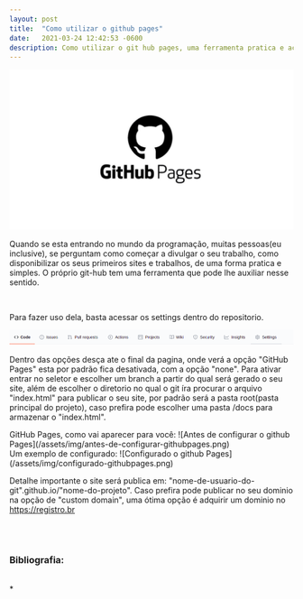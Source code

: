 ```yaml
---
layout: post
title:  "Como utilizar o github pages"
date:   2021-03-24 12:42:53 -0600
description: Como utilizar o git hub pages, uma ferramenta pratica e acessível
---
```

![Git-hub pages](/assets/img/github-pages.jpeg)

<p>
Quando se esta entrando no mundo da programação, muitas pessoas(eu inclusive), se perguntam como começar a divulgar o seu trabalho, como disponibilizar os seus primeiros sites e trabalhos, de uma forma pratica e simples. O próprio git-hub tem uma ferramenta que pode lhe auxiliar nesse sentido. 
</p>
<br>
<p>
Para fazer uso dela, basta acessar os settings dentro do repositorio.
</p>

![Opções do github](/assets/img/settings_github.png)

<p>
Dentro das opções desça ate o final da pagina, onde verá a opção "GitHub Pages" esta por padrão fica desativada, com a opção "none". Para ativar entrar no seletor e escolher um branch a partir do qual será gerado o seu site, além de escolher o diretorio no qual o git íra procurar o arquivo "index.html" para publicar o seu site, por padrão será a pasta root(pasta principal do projeto), caso prefira pode escolher uma pasta /docs para armazenar o "index.html".
</p>
GitHub Pages, como vai aparecer para você:
![Antes de configurar o github Pages](/assets/img/antes-de-configurar-githubpages.png)
<br>
Um exemplo de configurado:
![Configurado o github Pages](/assets/img/configurado-githubpages.png)
<p>
Detalhe importante o site será publica em: "nome-de-usuario-do-git".github.io/"nome-do-projeto". Caso prefira pode publicar no seu dominio na opção de "custom domain", uma ótima opção é adquirir um dominio no <a href="https://registro.br">https://registro.br</a>
</p>

<br><br>

### **Bibliografia:**
<br>
* <https://docs.github.com/pt/github/working-with-github-pages>
